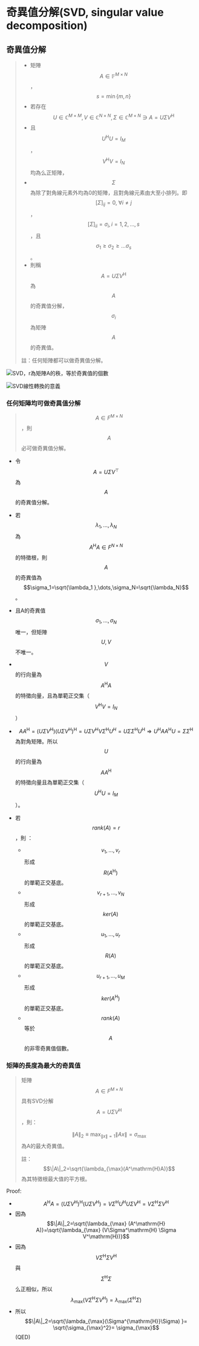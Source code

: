 # 奇異值分解\(SVD, singular value decomposition\)

## 奇異值分解

> * 矩陣$$A \in \mathbb{F}^{M \times N}$$，$$s=\min\{m, n\}$$
> * 若存在$$U \in \mathbb{C}^{M \times M}, V \in \mathbb{C}^{N \times N}, \Sigma\in \mathbb{C}^{M \times N} \ni A=U \Sigma V^\mathrm{H}$$
> * 且$$U^\mathrm{H}U=I_M$$，$$V^\mathrm{H}V=I_N$$均為么正矩陣，
> * $$\Sigma$$為除了對角線元素外均為0的矩陣，且對角線元素由大至小排列。即$$[\Sigma]_{ij}=0, ~\forall i \neq j$$，$$[\Sigma]_{ii}=\sigma_i, i=1,2,\dots, s$$，且$$\sigma_1 \geq \sigma_2 \geq \dots \sigma_s$$。
> * 則稱$$A=U \Sigma V^\mathrm{H}$$為$$A$$的奇異值分解，$$\sigma_i$$為矩陣$$A$$的奇異值。
>
> 註：任何矩陣都可以做奇異值分解。

![SVD&#xFF0C;r&#x70BA;&#x77E9;&#x9663;A&#x7684;&#x79E9;&#xFF0C;&#x7B49;&#x65BC;&#x5947;&#x7570;&#x503C;&#x7684;&#x500B;&#x6578;](../../.gitbook/assets/svd-min.png)

![SVD&#x7DDA;&#x6027;&#x8F49;&#x63DB;&#x7684;&#x610F;&#x7FA9;](../../.gitbook/assets/svd_step-min.png)

### 任何矩陣均可做奇異值分解

> $$A \in F^{M \times N}$$，則$$A$$必可做奇異值分解。

* 令$$A=U\Sigma V^\top$$ 為$$A$$的奇異值分解。
* 若$$\lambda_1, \dots,\lambda_N$$ 為$$A^\mathrm{H} A \in F^{N \times N}$$的特徵根，則$$A$$的奇異值為$$\sigma_1=\sqrt{\lambda_1 },\dots,\sigma_N=\sqrt{\lambda_N}$$。
* 且A的奇異值$$\sigma_1,\dots,\sigma_N $$唯一，但矩陣$$U,V$$不唯一。
* $$V$$的行向量為$$A^\mathrm{H} A$$的特徵向量，且為單範正交集（$$V^\mathrm{H}V=I_N$$）
* $$AA^\mathrm{H}=(U\Sigma V^\mathrm{H} ) (U\Sigma V^\mathrm{H} )^\mathrm{H}=U\Sigma V^\mathrm{H} V\Sigma^\mathrm{H} U^H=U\Sigma \Sigma^\mathrm{H} U^\mathrm{H}\Rightarrow U^\mathrm{H} AA^\mathrm{H} U=\Sigma \Sigma^\mathrm{H}$$ 為對角矩陣。所以$$U$$的行向量為$$AA^\mathrm{H}$$ 的特徵向量且為單範正交集（$$U^\mathrm{H}U=I_M$$）。
* 若$$rank(A)=r$$，則  ：

  * $$v_1,\dots,v_r$$ 形成$$R(A^\mathrm{H})$$的單範正交基底。
  * $$v_{r+1},\dots,v_N$$ 形成$$ker⁡(A)$$的單範正交基底。
  * $$u_1,\dots,u_r$$ 形成$$R(A)$$的單範正交基底。
  * $$u_{r+1},\dots,u_M$$ 形成$$ker⁡(A^\mathrm{H})$$的單範正交基底。
  * $$rank(A)$$等於$$A$$的非零奇異值個數。

### 矩陣的長度為最大的奇異值

> 矩陣$$A \in F^{M \times N}$$ 具有SVD分解$$A=U\Sigma V^\mathrm{H}$$，則：
>
> $$\|A\|_2 \equiv \max_{\|x\|=1}\|Ax\|=\sigma_{\max}$$ 為A的最大奇異值。
>
> 註：$$\|A\|_2=\sqrt{\lambda_{\max}(A^\mathrm{H}A)}$$為其特徵根最大值的平方根。

Proof:

* $$A^\mathrm{H} A=(U\Sigma V^\mathrm{H} )^\mathrm{H} (U\Sigma V^\mathrm{H} )=V\Sigma^\mathrm{H} U^\mathrm{H} U\Sigma V^\mathrm{H}=V\Sigma^\mathrm{H} \Sigma V^\mathrm{H}$$
* 因為$$\|A\|_2=\sqrt{\lambda_{\max} (A^\mathrm{H} A)}=\sqrt{\lambda_{\max} (V\Sigma^\mathrm{H} \Sigma V^\mathrm{H})}$$
* 因為$$V\Sigma^\mathrm{H} \Sigma V^\mathrm{H}$$ 與$$\Sigma^\mathrm{H}\Sigma$$么正相似，所以$$\lambda_{\max} (V\Sigma^\mathrm{H} \Sigma V^\mathrm{H} )=\lambda_{\max} (\Sigma^\mathrm{H}\Sigma)$$
* 所以$$\|A\|_2=\sqrt{\lambda_{\max}(\Sigma^{\mathrm{H}}\Sigma) }= \sqrt{\sigma_{\max}^2}= \sigma_{\max}$$ \(QED\)





### 

